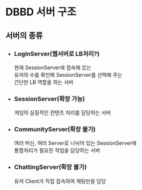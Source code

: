 # DBBD 서버 구조

## 서버의 종류

- ### LoginServer(웹서버로 LB처리?)
  현재 SessionServer에 접속해 있는  
  유저의 수를 확인해 SessionServer를 선택해 주는  
  간단한 LB 역할을 하는 서버
- ### SessionServer(확장 가능)
  게임의 실질적인 컨텐츠 처리를 담당하는 서버
- ### CommunityServer(확장 불가)
  여러 머신, 여러 Server로 나뉘어 있는 SessionServer에  
  통합처리가 필요한 작업을 담당하는 서버
- ### ChattingServer(확장 불가)
  유저 Client가 직접 접속하여 채팅만을 담당
